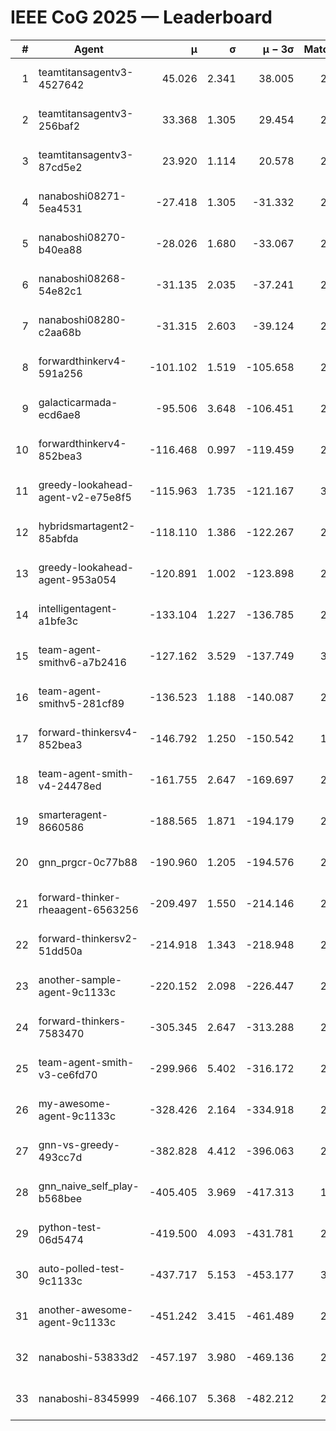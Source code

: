 # IEEE CoG 2025 — Leaderboard

| # | Agent | μ | σ | μ − 3σ | Matches | Updated |
|---:|---|---:|---:|---:|---:|---|
| 1 | teamtitansagentv3-4527642 | 45.026 | 2.341 | 38.005 | 2316 | 2025-09-01 14:41 |
| 2 | teamtitansagentv3-256baf2 | 33.368 | 1.305 | 29.454 | 2934 | 2025-09-01 14:41 |
| 3 | teamtitansagentv3-87cd5e2 | 23.920 | 1.114 | 20.578 | 2498 | 2025-09-01 14:41 |
| 4 | nanaboshi08271-5ea4531 | -27.418 | 1.305 | -31.332 | 2480 | 2025-09-01 14:41 |
| 5 | nanaboshi08270-b40ea88 | -28.026 | 1.680 | -33.067 | 2840 | 2025-09-01 14:41 |
| 6 | nanaboshi08268-54e82c1 | -31.135 | 2.035 | -37.241 | 2700 | 2025-09-01 14:41 |
| 7 | nanaboshi08280-c2aa68b | -31.315 | 2.603 | -39.124 | 2920 | 2025-09-01 14:41 |
| 8 | forwardthinkerv4-591a256 | -101.102 | 1.519 | -105.658 | 2017 | 2025-09-01 14:41 |
| 9 | galacticarmada-ecd6ae8 | -95.506 | 3.648 | -106.451 | 2600 | 2025-09-01 14:41 |
| 10 | forwardthinkerv4-852bea3 | -116.468 | 0.997 | -119.459 | 2370 | 2025-09-01 14:41 |
| 11 | greedy-lookahead-agent-v2-e75e8f5 | -115.963 | 1.735 | -121.167 | 3088 | 2025-09-01 14:41 |
| 12 | hybridsmartagent2-85abfda | -118.110 | 1.386 | -122.267 | 2098 | 2025-09-01 14:41 |
| 13 | greedy-lookahead-agent-953a054 | -120.891 | 1.002 | -123.898 | 2928 | 2025-09-01 14:41 |
| 14 | intelligentagent-a1bfe3c | -133.104 | 1.227 | -136.785 | 2420 | 2025-09-01 14:41 |
| 15 | team-agent-smithv6-a7b2416 | -127.162 | 3.529 | -137.749 | 3080 | 2025-09-01 14:41 |
| 16 | team-agent-smithv5-281cf89 | -136.523 | 1.188 | -140.087 | 2760 | 2025-09-01 14:41 |
| 17 | forward-thinkersv4-852bea3 | -146.792 | 1.250 | -150.542 | 1997 | 2025-09-01 14:41 |
| 18 | team-agent-smith-v4-24478ed | -161.755 | 2.647 | -169.697 | 2640 | 2025-09-01 14:41 |
| 19 | smarteragent-8660586 | -188.565 | 1.871 | -194.179 | 2244 | 2025-09-01 14:41 |
| 20 | gnn_prgcr-0c77b88 | -190.960 | 1.205 | -194.576 | 2260 | 2025-09-01 14:41 |
| 21 | forward-thinker-rheaagent-6563256 | -209.497 | 1.550 | -214.146 | 2894 | 2025-09-01 14:41 |
| 22 | forward-thinkersv2-51dd50a | -214.918 | 1.343 | -218.948 | 2334 | 2025-09-01 14:41 |
| 23 | another-sample-agent-9c1133c | -220.152 | 2.098 | -226.447 | 2980 | 2025-09-01 14:41 |
| 24 | forward-thinkers-7583470 | -305.345 | 2.647 | -313.288 | 2580 | 2025-09-01 14:41 |
| 25 | team-agent-smith-v3-ce6fd70 | -299.966 | 5.402 | -316.172 | 2340 | 2025-09-01 14:41 |
| 26 | my-awesome-agent-9c1133c | -328.426 | 2.164 | -334.918 | 2800 | 2025-09-01 14:41 |
| 27 | gnn-vs-greedy-493cc7d | -382.828 | 4.412 | -396.063 | 2440 | 2025-09-01 14:41 |
| 28 | gnn_naive_self_play-b568bee | -405.405 | 3.969 | -417.313 | 1580 | 2025-09-01 14:41 |
| 29 | python-test-06d5474 | -419.500 | 4.093 | -431.781 | 2120 | 2025-09-01 14:41 |
| 30 | auto-polled-test-9c1133c | -437.717 | 5.153 | -453.177 | 3020 | 2025-09-01 14:41 |
| 31 | another-awesome-agent-9c1133c | -451.242 | 3.415 | -461.489 | 2880 | 2025-09-01 14:41 |
| 32 | nanaboshi-53833d2 | -457.197 | 3.980 | -469.136 | 2620 | 2025-09-01 14:41 |
| 33 | nanaboshi-8345999 | -466.107 | 5.368 | -482.212 | 2460 | 2025-09-01 14:41 |
